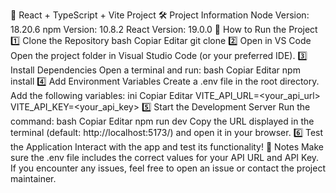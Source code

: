 🚀 React + TypeScript + Vite Project
🛠 Project Information
Node Version: 18.20.6
npm Version: 10.8.2
React Version: 19.0.0
📖 How to Run the Project
1️⃣ Clone the Repository
bash
Copiar
Editar
git clone <repository-url>
2️⃣ Open in VS Code
Open the project folder in Visual Studio Code (or your preferred IDE).
3️⃣ Install Dependencies
Open a terminal and run:
bash
Copiar
Editar
npm install
4️⃣ Add Environment Variables
Create a .env file in the root directory.
Add the following variables:
ini
Copiar
Editar
VITE_API_URL=<your_api_url>
VITE_API_KEY=<your_api_key>
5️⃣ Start the Development Server
Run the command:
bash
Copiar
Editar
npm run dev
Copy the URL displayed in the terminal (default: http://localhost:5173/) and open it in your browser.
6️⃣ Test the Application
Interact with the app and test its functionality!
📝 Notes
Make sure the .env file includes the correct values for your API URL and API Key.
If you encounter any issues, feel free to open an issue or contact the project maintainer.

